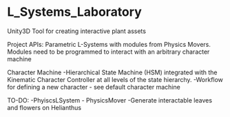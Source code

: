 # L_Systems_Laboratory
Unity3D Tool for creating interactive plant assets

Project APIs:
Parametric L-Systems with modules from Physics Movers. Modules need to be programmed to interact with an arbitrary character machine

Character Machine
	-Hierarchical State Machine (HSM) integrated with the Kinematic Character Controller at all levels of the state hierarchy.
	-Workflow for defining a new character - see default character machine

TO-DO:
-PhyiscsLSystem - PhysicsMover
	-Generate interactable leaves and flowers on Helianthus
